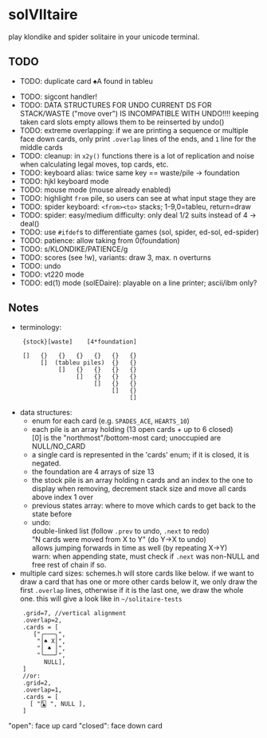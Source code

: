 # solVIItaire

play klondike and spider solitaire in your unicode terminal.

## TODO

 + TODO: duplicate card ♠A found in tableu
 * TODO: sigcont handler!
 * TODO: DATA STRUCTURES FOR UNDO
CURRENT DS FOR STACK/WASTE ("move over") IS INCOMPATIBLE WITH UNDO!!!!
keeping taken card slots empty allows them to be reinserted by undo()
 * TODO: extreme overlapping: if we are printing a sequence or multiple face
   down cards, only print `.overlap` lines of the ends, and `1` line for the
   middle cards
 * TODO: cleanup: in `x2y()` functions there is a lot of replication and noise
         when calculating legal moves, top cards, etc. 
 * TODO: keyboard alias: twice same key == waste/pile -> foundation
 * TODO: hjkl keyboard mode
 * TODO: mouse mode (mouse already enabled)
 * TODO: highlight `from` pile, so users can see at what input stage they are
 * TODO: spider keyboard: `<from><to>` stacks; 1-9,0=tableu, return=draw
 * TODO: spider: easy/medium difficulty: only deal 1/2 suits instead of 4 -> deal()
 * TODO: use `#ifdef`s to differentiate games (sol, spider, ed-sol, ed-spider)
 * TODO: patience: allow taking from 0(foundation)
 * TODO: s/KLONDIKE/PATIENCE/g
 * TODO: scores (see !w), variants: draw 3, max. n overturns
 * TODO: undo
 * TODO: vt220 mode
 * TODO: ed(1) mode (solEDaire): playable on a line printer; ascii/ibm only?

## Notes

 - terminology:
```
    {stock}[waste]    [4*foundation]

    []   {}   {}   {}   {}   {}   {}
         []  (tableu piles)  {}   {}
              []   {}   {}   {}   {}
                   []   {}   {}   {}
                        []   {}   {}
                             []   {}
                                  []
```
 - data structures:
    - enum for each card (e.g. `SPADES_ACE`, `HEARTS_10`)
    - each pile is an array holding (13 open cards + up to 6 closed)    
      [0] is the "northmost"/bottom-most card; unoccupied are NULL/NO_CARD
    - a single card is represented in the 'cards' enum; if it is closed, it is negated.    
    - the foundation are 4 arrays of size 13
    - the stock pile is an array holding n cards and an index to the one to display
      when removing, decrement stack size and move all cards above index 1 over
    - previous states array: where to move which cards to get back to the state before    
    - undo:    
      double-linked list (follow `.prev` to undo, `.next` to redo)    
      "N cards were moved from X to Y" (do Y->X to undo)    
      allows jumping forwards in time as well (by repeating X->Y)    
      warn: when appending state, must check if `.next` was non-NULL and free rest of chain if so.
 - multiple card sizes: schemes.h will store cards like below. if we want to draw a card 
   that has one or more other cards below it, we only draw the first `.overlap` lines, 
   otherwise if it is the last one, we draw the whole one.
   this will give a look like in `~/solitaire-tests`
```
    .grid=7, //vertical alignment
    .overlap=2,
    .cards = [
       ["╭───╮",
        "│♠ X│",
        "│ ♠ │",
        "╰───╯",
          NULL],
    ]
    //or:
    .grid=2,
    .overlap=1,
    .cards = [
      [ "🃖 ", NULL ],
    ]
```
"open": face up card
"closed": face down card
